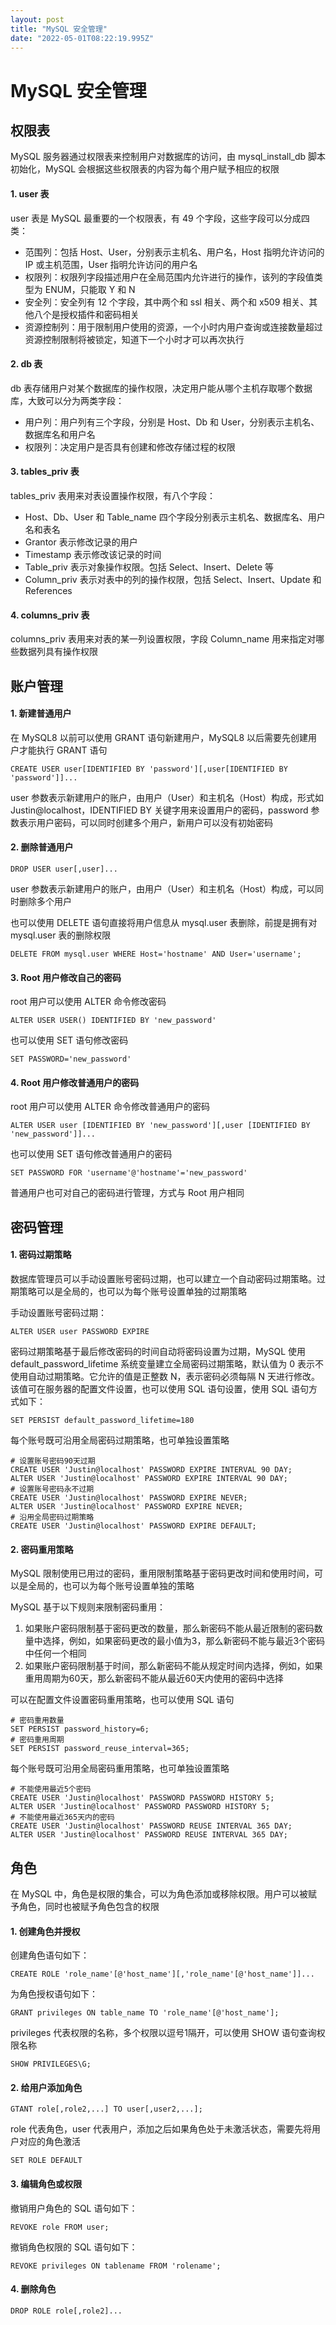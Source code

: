 ```yaml
---
layout: post
title: "MySQL 安全管理"
date: "2022-05-01T08:22:19.995Z"
---
```

MySQL 安全管理
==========

  

权限表
---

MySQL 服务器通过权限表来控制用户对数据库的访问，由 mysql\_install\_db 脚本初始化，MySQL 会根据这些权限表的内容为每个用户赋予相应的权限

#### 1\. user 表

user 表是 MySQL 最重要的一个权限表，有 49 个字段，这些字段可以分成四类：

*   范围列：包括 Host、User，分别表示主机名、用户名，Host 指明允许访问的 IP 或主机范围，User 指明允许访问的用户名
*   权限列：权限列字段描述用户在全局范围内允许进行的操作，该列的字段值类型为 ENUM，只能取 Y 和 N
*   安全列：安全列有 12 个字段，其中两个和 ssl 相关、两个和 x509 相关、其他八个是授权插件和密码相关
*   资源控制列：用于限制用户使用的资源，一个小时内用户查询或连接数量超过资源控制限制将被锁定，知道下一个小时才可以再次执行

#### 2\. db 表

db 表存储用户对某个数据库的操作权限，决定用户能从哪个主机存取哪个数据库，大致可以分为两类字段：

*   用户列：用户列有三个字段，分别是 Host、Db 和 User，分别表示主机名、数据库名和用户名
*   权限列：决定用户是否具有创建和修改存储过程的权限

#### 3\. tables\_priv 表

tables\_priv 表用来对表设置操作权限，有八个字段：

*   Host、Db、User 和 Table\_name 四个字段分别表示主机名、数据库名、用户名和表名
*   Grantor 表示修改记录的用户
*   Timestamp 表示修改该记录的时间
*   Table\_priv 表示对象操作权限。包括 Select、Insert、Delete 等
*   Column\_priv 表示对表中的列的操作权限，包括 Select、Insert、Update 和 References

#### 4\. columns\_priv 表

columns\_priv 表用来对表的某一列设置权限，字段 Column\_name 用来指定对哪些数据列具有操作权限

  

账户管理
----

#### 1\. 新建普通用户

在 MySQL8 以前可以使用 GRANT 语句新建用户，MySQL8 以后需要先创建用户才能执行 GRANT 语句

    CREATE USER user[IDENTIFIED BY 'password'][,user[IDENTIFIED BY 'password']]...
    

user 参数表示新建用户的账户，由用户（User）和主机名（Host）构成，形式如 Justin@localhost，IDENTIFIED BY 关键字用来设置用户的密码，password 参数表示用户密码，可以同时创建多个用户，新用户可以没有初始密码

#### 2\. 删除普通用户

    DROP USER user[,user]...
    

user 参数表示新建用户的账户，由用户（User）和主机名（Host）构成，可以同时删除多个用户

也可以使用 DELETE 语句直接将用户信息从 mysql.user 表删除，前提是拥有对 mysql.user 表的删除权限

    DELETE FROM mysql.user WHERE Host='hostname' AND User='username';
    

#### 3\. Root 用户修改自己的密码

root 用户可以使用 ALTER 命令修改密码

    ALTER USER USER() IDENTIFIED BY 'new_password'
    

也可以使用 SET 语句修改密码

    SET PASSWORD='new_password'
    

#### 4\. Root 用户修改普通用户的密码

root 用户可以使用 ALTER 命令修改普通用户的密码

    ALTER USER user [IDENTIFIED BY 'new_password'][,user [IDENTIFIED BY 'new_password']]...
    

也可以使用 SET 语句修改普通用户的密码

    SET PASSWORD FOR 'username'@'hostname'='new_password'
    

普通用户也可对自己的密码进行管理，方式与 Root 用户相同

  

密码管理
----

#### 1\. 密码过期策略

数据库管理员可以手动设置账号密码过期，也可以建立一个自动密码过期策略。过期策略可以是全局的，也可以为每个账号设置单独的过期策略

手动设置账号密码过期：

    ALTER USER user PASSWORD EXPIRE
    

密码过期策略基于最后修改密码的时间自动将密码设置为过期，MySQL 使用 default\_password\_lifetime 系统变量建立全局密码过期策略，默认值为 0 表示不使用自动过期策略。它允许的值是正整数 N，表示密码必须每隔 N 天进行修改。该值可在服务器的配置文件设置，也可以使用 SQL 语句设置，使用 SQL 语句方式如下：

    SET PERSIST default_password_lifetime=180
    

每个账号既可沿用全局密码过期策略，也可单独设置策略

    # 设置账号密码90天过期
    CREATE USER 'Justin@localhost' PASSWORD EXPIRE INTERVAL 90 DAY;
    ALTER USER 'Justin@localhost' PASSWORD EXPIRE INTERVAL 90 DAY;
    # 设置账号密码永不过期
    CREATE USER 'Justin@localhost' PASSWORD EXPIRE NEVER;
    ALTER USER 'Justin@localhost' PASSWORD EXPIRE NEVER;
    # 沿用全局密码过期策略
    CREATE USER 'Justin@localhost' PASSWORD EXPIRE DEFAULT;
    

#### 2\. 密码重用策略

MySQL 限制使用已用过的密码，重用限制策略基于密码更改时间和使用时间，可以是全局的，也可以为每个账号设置单独的策略

MySQL 基于以下规则来限制密码重用：

1.  如果账户密码限制基于密码更改的数量，那么新密码不能从最近限制的密码数量中选择，例如，如果密码更改的最小值为3，那么新密码不能与最近3个密码中任何一个相同
2.  如果账户密码限制基于时间，那么新密码不能从规定时间内选择，例如，如果重用周期为60天，那么新密码不能从最近60天内使用的密码中选择

可以在配置文件设置密码重用策略，也可以使用 SQL 语句

    # 密码重用数量
    SET PERSIST password_history=6;
    # 密码重用周期
    SET PERSIST password_reuse_interval=365;
    

每个账号既可沿用全局密码重用策略，也可单独设置策略

    # 不能使用最近5个密码
    CREATE USER 'Justin@localhost' PASSWORD PASSWORD HISTORY 5;
    ALTER USER 'Justin@localhost' PASSWORD PASSWORD HISTORY 5;
    # 不能使用最近365天内的密码
    CREATE USER 'Justin@localhost' PASSWORD REUSE INTERVAL 365 DAY;
    ALTER USER 'Justin@localhost' PASSWORD REUSE INTERVAL 365 DAY;
    

  

角色
--

在 MySQL 中，角色是权限的集合，可以为角色添加或移除权限。用户可以被赋予角色，同时也被赋予角色包含的权限

#### 1\. 创建角色并授权

创建角色语句如下：

    CREATE ROLE 'role_name'[@'host_name'][,'role_name'[@'host_name']]...
    

为角色授权语句如下：

    GRANT privileges ON table_name TO 'role_name'[@'host_name'];
    

privileges 代表权限的名称，多个权限以逗号1隔开，可以使用 SHOW 语句查询权限名称

    SHOW PRIVILEGES\G;
    

#### 2\. 给用户添加角色

    GTANT role[,role2,...] TO user[,user2,...];
    

role 代表角色，user 代表用户，添加之后如果角色处于未激活状态，需要先将用户对应的角色激活

    SET ROLE DEFAULT
    

#### 3\. 编辑角色或权限

撤销用户角色的 SQL 语句如下：

    REVOKE role FROM user;
    

撤销角色权限的 SQL 语句如下：

    REVOKE privileges ON tablename FROM 'rolename';
    

#### 4\. 删除角色

    DROP ROLE role[,role2]...
